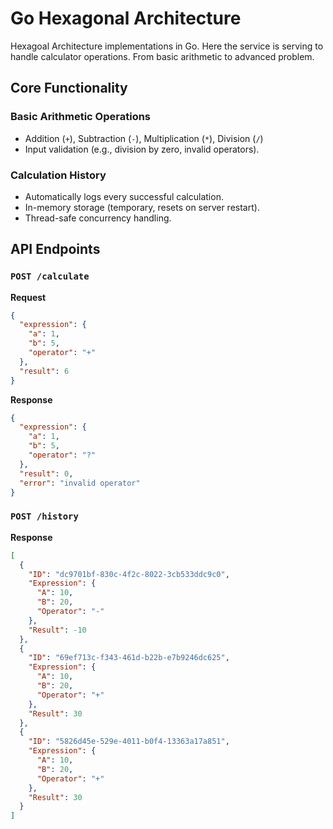 # Go Hexagonal Architecture

Hexagoal Architecture implementations in Go. Here the service is serving to handle calculator operations. From basic arithmetic to advanced problem.

## Core Functionality

### Basic Arithmetic Operations

- Addition (`+`), Subtraction (`-`), Multiplication (`*`), Division (`/`)
- Input validation (e.g., division by zero, invalid operators).

### Calculation History

- Automatically logs every successful calculation.
- In-memory storage (temporary, resets on server restart).
- Thread-safe concurrency handling.

## API Endpoints

### `POST /calculate`

**Request**

```json
{
  "expression": {
    "a": 1,
    "b": 5,
    "operator": "+"
  },
  "result": 6
}
```

**Response**

```json
{
  "expression": {
    "a": 1,
    "b": 5,
    "operator": "?"
  },
  "result": 0,
  "error": "invalid operator"
}
```

### `POST /history`

**Response**

```json
[
  {
    "ID": "dc9701bf-830c-4f2c-8022-3cb533ddc9c0",
    "Expression": {
      "A": 10,
      "B": 20,
      "Operator": "-"
    },
    "Result": -10
  },
  {
    "ID": "69ef713c-f343-461d-b22b-e7b9246dc625",
    "Expression": {
      "A": 10,
      "B": 20,
      "Operator": "+"
    },
    "Result": 30
  },
  {
    "ID": "5826d45e-529e-4011-b0f4-13363a17a851",
    "Expression": {
      "A": 10,
      "B": 20,
      "Operator": "+"
    },
    "Result": 30
  }
]
```
